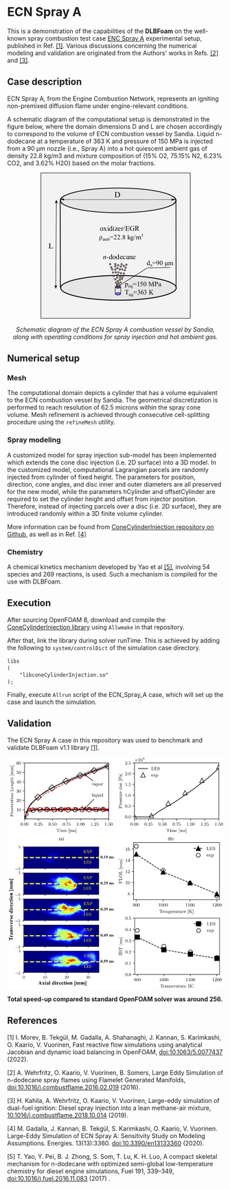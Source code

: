 # ECN Spray A

This is a demonstration of the capabilities of the **DLBFoam** on the well-known spray combustion test case [ENC Spray A](https://ecn.sandia.gov/diesel-spray-combustion/target-condition/spray-ab/) experimental setup, published in Ref. [[1]](#Morev2022). Various discussions concerning the numerical modeling and validation are originated from the Authors' works in Refs. [[2]](#Wehrfritz2016) and [[3]](#Kahila2019).

## Case description

ECN Spray A, from the Engine Combustion Network, represents an igniting non-premixed diffusion flame under engine-relevant conditions.

A schematic diagram of the computational setup is demonstrated in the figure below, where the domain dimensions D and L are chosen accordingly to correspond to the volume of ECN combustion vessel by Sandia. Liquid n-dodecane at a temperature of 363 K and pressure of 150 MPa is injected from a 90 μm nozzle (i.e., Spray A) into a hot quiescent ambient gas of density 22.8 kg/m3 and mixture composition of (15% O2, 75.15% N2, 6.23% CO2, and 3.62% H2O) based on the molar fractions.

<p align="center">
  <img src="doc/schematic_sprayA.png" />

*<div align="center">Schematic diagram of the ECN Spray A combustion vessel by Sandia, along with operating conditions for spray injection and hot ambient gas.</div>*

</p>

## Numerical setup

### Mesh

The computational domain depicts a cylinder that has a volume equivalent to the ECN combustion vessel by Sandia. The geometrical discretization is performed to reach resolution of 62.5 microns within the spray cone volume. Mesh refinement is achieved through consecutive cell-splitting procedure using the ```refineMesh``` utility.

### Spray modeling

A customized model for spray injection sub-model has been implemented which extends the cone disc injection (i.e. 2D surface) into a 3D model. 
In the customized model, computational Lagrangian parcels are randomly injected from cylinder of fixed height. The parameters for position, direction, cone angles, and disc inner and outer diameters are all preserved for the new model, while the parameters hCylinder and offsetCylinder are required to set the cylinder height and offset from injector position. Therefore, instead of injecting parcels over a disc (i.e. 2D surface), they are introduced randomly within a 3D finite volume cylinder.

More information can be found from [ConeCylinderInjection repository on Github](https://github.com/Aalto-CFD/ConeCylinderInjection), as well as in Ref. [[4]](#Gadalla2020)

### Chemistry

A chemical kinetics mechanism developed by Yao et al [[5]](#Yao2016), involving 54 species and 269 reactions, is used. Such a mechanism is compiled for the use with DLBFoam.

## Execution

After sourcing OpenFOAM 8, download and compile the [ConeCylinderInjection library](https://github.com/Aalto-CFD/ConeCylinderInjection) using `Allwmake` in that repository. 

After that, link the library during solver runTime. This is achieved by adding the following to `system/controlDict` of the simulation case directory.

```
libs
(
    "libconeCylinderInjection.so"
);
```

Finally, execute ```Allrun``` script of the ECN_Spray_A case, which will set up the case and launch the simulation.

## Validation

The ECN Spray A case in this repository was used to benchmark and validate DLBFoam v1.1 library [[1]](#Morev2022).

<p align="center">
  <img src="doc/validation.png" />
</p>

**Total speed-up compared to standard OpenFOAM solver was around 256.**

## References

<a id="Morev2022">[1]</a>
I. Morev, B. Tekgül, M. Gadalla, A. Shahanaghi, J. Kannan, S. Karimkashi, O. Kaario, V. Vuorinen, Fast reactive flow simulations using analytical Jacobian and dynamic load balancing in OpenFOAM, [doi:10.1063/5.0077437](https://doi.org/10.1063/5.0077437) (2022).

<a id="Wehrfritz2016">[2]</a>
A. Wehrfritz, O. Kaario, V. Vuorinen, B. Somers, Large Eddy Simulation of n-dodecane spray flames using Flamelet Generated Manifolds, [doi:10.1016/j.combustflame.2016.02.019](https://doi.org/10.1016/j.combustflame.2016.02.019) (2016).

<a id="Kahila2019">[3]</a>
H. Kahila, A. Wehrfritz, O. Kaario, V. Vuorinen, Large-eddy simulation of dual-fuel ignition: Diesel spray injection into a lean methane-air mixture, [10.1016/j.combustflame.2018.10.014](https://doi.org/10.1016/j.combustflame.2018.10.014) (2019).

<a id="Gadalla2020">[4]</a> 
M. Gadalla, J. Kannan, B. Tekgül, S. Karimkashi, O. Kaario, V. Vuorinen.
Large-Eddy Simulation of ECN Spray A: Sensitivity Study on Modeling
Assumptions. Energies. 13(13):3360.
[doi:10.3390/en13133360](https://doi.org/10.3390/en13133360) (2020).

<a id="Yao2016">[5]</a>
T. Yao, Y. Pei, B. J. Zhong, S. Som, T. Lu, K. H. Luo, A compact skeletal mechanism for n-dodecane with optimized semi-global low-temperature chemistry for diesel engine simulations, Fuel 191, 339–349, [doi:10.1016/j.fuel.2016.11.083](https://doi.org/10.1016/j.fuel.2016.11.083) (2017) .
